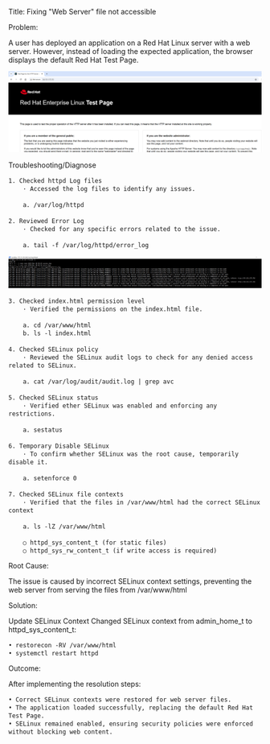 Title: Fixing "Web Server" file not accessible

Problem:

A user has deployed an application on a Red Hat Linux server with a web server. However, instead of loading the expected application, the browser displays the default Red Hat Test Page.

![SSH Error](Image/webserver_error_v1.png)


Troubleshooting/Diagnose

	1. Checked httpd Log files
		· Accessed the log files to identify any issues.
	
		a. /var/log/httpd
	
	2. Reviewed Error Log
		· Checked for any specific errors related to the issue.

		a. tail -f /var/log/httpd/error_log

![SSH Error](Image/webserver_error_v2.png)


	3. Checked index.html permission level
		· Verified the permissions on the index.html file.

		a. cd /var/www/html
		b. ls -l index.html
	
	4. Checked SELinux policy
		· Reviewed the SELinux audit logs to check for any denied access related to SELinux.

		a. cat /var/log/audit/audit.log | grep avc
	
	5. Checked SELinux status
		· Verified ether SELinux was enabled and enforcing any restrictions.
		
		a. sestatus
		
	6. Temporary Disable SELinux 
		· To confirm whether SELinux was the root cause, temporarily disable it.
		
		a. setenforce 0
	
	7. Checked SELinux file contexts
		· Verified that the files in /var/www/html had the correct SELinux context
		
		a. ls -lZ /var/www/html

		○ httpd_sys_content_t (for static files)
		○ httpd_sys_rw_content_t (if write access is required)



Root Cause:

The issue is caused by incorrect SELinux context settings, preventing the web server from serving the files from /var/www/html

Solution:

Update SELinux Context
Changed SELinux context from admin_home_t to httpd_sys_content_t:

	• restorecon -RV /var/www/html
	• systemctl restart httpd

Outcome:

After implementing the resolution steps:

	• Correct SELinux contexts were restored for web server files.
	• The application loaded successfully, replacing the default Red Hat Test Page.
	• SELinux remained enabled, ensuring security policies were enforced without blocking web content.
